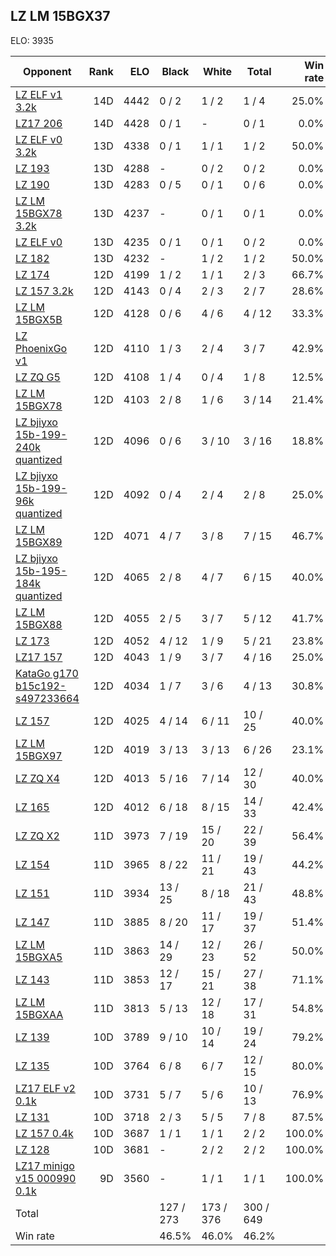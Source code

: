 ## LZ LM 15BGX37 ##

ELO: 3935

Opponent | Rank | ELO | Black | White | Total | Win rate
---------|-----:|----:|-------|-------|-------|-------:
[LZ ELF v1 3.2k](LZ%20ELF%20v1%203.2k.md) | 14D | 4442 | 0 / 2 | 1 / 2 | 1 / 4 | 25.0%
[LZ17 206](LZ17%20206.md) | 14D | 4428 | 0 / 1 | - | 0 / 1 | 0.0%
[LZ ELF v0 3.2k](LZ%20ELF%20v0%203.2k.md) | 13D | 4338 | 0 / 1 | 1 / 1 | 1 / 2 | 50.0%
[LZ 193](LZ%20193.md) | 13D | 4288 | - | 0 / 2 | 0 / 2 | 0.0%
[LZ 190](LZ%20190.md) | 13D | 4283 | 0 / 5 | 0 / 1 | 0 / 6 | 0.0%
[LZ LM 15BGX78 3.2k](LZ%20LM%2015BGX78%203.2k.md) | 13D | 4237 | - | 0 / 1 | 0 / 1 | 0.0%
[LZ ELF v0](LZ%20ELF%20v0.md) | 13D | 4235 | 0 / 1 | 0 / 1 | 0 / 2 | 0.0%
[LZ 182](LZ%20182.md) | 13D | 4232 | - | 1 / 2 | 1 / 2 | 50.0%
[LZ 174](LZ%20174.md) | 12D | 4199 | 1 / 2 | 1 / 1 | 2 / 3 | 66.7%
[LZ 157 3.2k](LZ%20157%203.2k.md) | 12D | 4143 | 0 / 4 | 2 / 3 | 2 / 7 | 28.6%
[LZ LM 15BGX5B](LZ%20LM%2015BGX5B.md) | 12D | 4128 | 0 / 6 | 4 / 6 | 4 / 12 | 33.3%
[LZ PhoenixGo v1](LZ%20PhoenixGo%20v1.md) | 12D | 4110 | 1 / 3 | 2 / 4 | 3 / 7 | 42.9%
[LZ ZQ G5](LZ%20ZQ%20G5.md) | 12D | 4108 | 1 / 4 | 0 / 4 | 1 / 8 | 12.5%
[LZ LM 15BGX78](LZ%20LM%2015BGX78.md) | 12D | 4103 | 2 / 8 | 1 / 6 | 3 / 14 | 21.4%
[LZ bjiyxo 15b-199-240k quantized](LZ%20bjiyxo%2015b-199-240k%20quantized.md) | 12D | 4096 | 0 / 6 | 3 / 10 | 3 / 16 | 18.8%
[LZ bjiyxo 15b-199-96k quantized](LZ%20bjiyxo%2015b-199-96k%20quantized.md) | 12D | 4092 | 0 / 4 | 2 / 4 | 2 / 8 | 25.0%
[LZ LM 15BGX89](LZ%20LM%2015BGX89.md) | 12D | 4071 | 4 / 7 | 3 / 8 | 7 / 15 | 46.7%
[LZ bjiyxo 15b-195-184k quantized](LZ%20bjiyxo%2015b-195-184k%20quantized.md) | 12D | 4065 | 2 / 8 | 4 / 7 | 6 / 15 | 40.0%
[LZ LM 15BGX88](LZ%20LM%2015BGX88.md) | 12D | 4055 | 2 / 5 | 3 / 7 | 5 / 12 | 41.7%
[LZ 173](LZ%20173.md) | 12D | 4052 | 4 / 12 | 1 / 9 | 5 / 21 | 23.8%
[LZ17 157](LZ17%20157.md) | 12D | 4043 | 1 / 9 | 3 / 7 | 4 / 16 | 25.0%
[KataGo g170 b15c192-s497233664](KataGo%20g170%20b15c192-s497233664.md) | 12D | 4034 | 1 / 7 | 3 / 6 | 4 / 13 | 30.8%
[LZ 157](LZ%20157.md) | 12D | 4025 | 4 / 14 | 6 / 11 | 10 / 25 | 40.0%
[LZ LM 15BGX97](LZ%20LM%2015BGX97.md) | 12D | 4019 | 3 / 13 | 3 / 13 | 6 / 26 | 23.1%
[LZ ZQ X4](LZ%20ZQ%20X4.md) | 12D | 4013 | 5 / 16 | 7 / 14 | 12 / 30 | 40.0%
[LZ 165](LZ%20165.md) | 12D | 4012 | 6 / 18 | 8 / 15 | 14 / 33 | 42.4%
[LZ ZQ X2](LZ%20ZQ%20X2.md) | 11D | 3973 | 7 / 19 | 15 / 20 | 22 / 39 | 56.4%
[LZ 154](LZ%20154.md) | 11D | 3965 | 8 / 22 | 11 / 21 | 19 / 43 | 44.2%
[LZ 151](LZ%20151.md) | 11D | 3934 | 13 / 25 | 8 / 18 | 21 / 43 | 48.8%
[LZ 147](LZ%20147.md) | 11D | 3885 | 8 / 20 | 11 / 17 | 19 / 37 | 51.4%
[LZ LM 15BGXA5](LZ%20LM%2015BGXA5.md) | 11D | 3863 | 14 / 29 | 12 / 23 | 26 / 52 | 50.0%
[LZ 143](LZ%20143.md) | 11D | 3853 | 12 / 17 | 15 / 21 | 27 / 38 | 71.1%
[LZ LM 15BGXAA](LZ%20LM%2015BGXAA.md) | 11D | 3813 | 5 / 13 | 12 / 18 | 17 / 31 | 54.8%
[LZ 139](LZ%20139.md) | 10D | 3789 | 9 / 10 | 10 / 14 | 19 / 24 | 79.2%
[LZ 135](LZ%20135.md) | 10D | 3764 | 6 / 8 | 6 / 7 | 12 / 15 | 80.0%
[LZ17 ELF v2 0.1k](LZ17%20ELF%20v2%200.1k.md) | 10D | 3731 | 5 / 7 | 5 / 6 | 10 / 13 | 76.9%
[LZ 131](LZ%20131.md) | 10D | 3718 | 2 / 3 | 5 / 5 | 7 / 8 | 87.5%
[LZ 157 0.4k](LZ%20157%200.4k.md) | 10D | 3687 | 1 / 1 | 1 / 1 | 2 / 2 | 100.0%
[LZ 128](LZ%20128.md) | 10D | 3681 | - | 2 / 2 | 2 / 2 | 100.0%
[LZ17 minigo v15 000990 0.1k](LZ17%20minigo%20v15%20000990%200.1k.md) | 9D | 3560 | - | 1 / 1 | 1 / 1 | 100.0%
Total | | | 127 / 273 | 173 / 376 | 300 / 649 | 
Win rate| | | 46.5% | 46.0% | 46.2% | 
